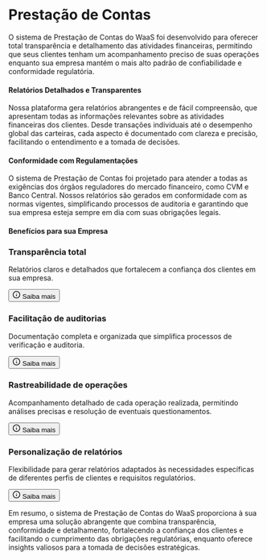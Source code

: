 # Prestação de Contas

O sistema de Prestação de Contas do WaaS foi desenvolvido para oferecer total transparência e detalhamento das atividades financeiras, permitindo que seus clientes tenham um acompanhamento preciso de suas operações enquanto sua empresa mantém o mais alto padrão de confiabilidade e conformidade regulatória.

#### Relatórios Detalhados e Transparentes

Nossa plataforma gera relatórios abrangentes e de fácil compreensão, que apresentam todas as informações relevantes sobre as atividades financeiras dos clientes. Desde transações individuais até o desempenho global das carteiras, cada aspecto é documentado com clareza e precisão, facilitando o entendimento e a tomada de decisões.

#### Conformidade com Regulamentações

O sistema de Prestação de Contas foi projetado para atender a todas as exigências dos órgãos reguladores do mercado financeiro, como CVM e Banco Central. Nossos relatórios são gerados em conformidade com as normas vigentes, simplificando processos de auditoria e garantindo que sua empresa esteja sempre em dia com suas obrigações legais.

#### Benefícios para sua Empresa

<div class="grid grid-cols-1 md:grid-cols-2 gap-6 my-8">
  <div class="p-6 rounded-lg border flex flex-col">
    <h3 class="font-bold text-lg mb-2">Transparência total</h3>
    <p class="text-muted-foreground">Relatórios claros e detalhados que fortalecem a confiança dos clientes em sua empresa.</p>
    <button class="flex items-center gap-1 text-muted-foreground mt-auto text-sm font-medium">
      <svg xmlns="http://www.w3.org/2000/svg" width="16" height="16" viewBox="0 0 24 24" fill="none" stroke="currentColor" stroke-width="2" stroke-linecap="round" stroke-linejoin="round" class="w-4 h-4">
        <circle cx="12" cy="12" r="10"></circle>
        <line x1="12" y1="16" x2="12" y2="12"></line>
        <line x1="12" y1="8" x2="12.01" y2="8"></line>
      </svg>
      Saiba mais
    </button>
  </div>
  
  <div class="p-6 rounded-lg border flex flex-col">
    <h3 class="font-bold text-lg mb-2">Facilitação de auditorias</h3>
    <p class="text-muted-foreground">Documentação completa e organizada que simplifica processos de verificação e auditoria.</p>
    <button class="flex items-center gap-1 text-muted-foreground mt-auto text-sm font-medium">
      <svg xmlns="http://www.w3.org/2000/svg" width="16" height="16" viewBox="0 0 24 24" fill="none" stroke="currentColor" stroke-width="2" stroke-linecap="round" stroke-linejoin="round" class="w-4 h-4">
        <circle cx="12" cy="12" r="10"></circle>
        <line x1="12" y1="16" x2="12" y2="12"></line>
        <line x1="12" y1="8" x2="12.01" y2="8"></line>
      </svg>
      Saiba mais
    </button>
  </div>
  
  <div class="p-6 rounded-lg border flex flex-col">
    <h3 class="font-bold text-lg mb-2">Rastreabilidade de operações</h3>
    <p class="text-muted-foreground">Acompanhamento detalhado de cada operação realizada, permitindo análises precisas e resolução de eventuais questionamentos.</p>
    <button class="flex items-center gap-1 text-muted-foreground mt-auto text-sm font-medium">
      <svg xmlns="http://www.w3.org/2000/svg" width="16" height="16" viewBox="0 0 24 24" fill="none" stroke="currentColor" stroke-width="2" stroke-linecap="round" stroke-linejoin="round" class="w-4 h-4">
        <circle cx="12" cy="12" r="10"></circle>
        <line x1="12" y1="16" x2="12" y2="12"></line>
        <line x1="12" y1="8" x2="12.01" y2="8"></line>
      </svg>
      Saiba mais
    </button>
  </div>
  
  <div class="p-6 rounded-lg border flex flex-col">
    <h3 class="font-bold text-lg mb-2">Personalização de relatórios</h3>
    <p class="text-muted-foreground">Flexibilidade para gerar relatórios adaptados às necessidades específicas de diferentes perfis de clientes e requisitos regulatórios.</p>
    <button class="flex items-center gap-1 text-muted-foreground mt-auto text-sm font-medium">
      <svg xmlns="http://www.w3.org/2000/svg" width="16" height="16" viewBox="0 0 24 24" fill="none" stroke="currentColor" stroke-width="2" stroke-linecap="round" stroke-linejoin="round" class="w-4 h-4">
        <circle cx="12" cy="12" r="10"></circle>
        <line x1="12" y1="16" x2="12" y2="12"></line>
        <line x1="12" y1="8" x2="12.01" y2="8"></line>
      </svg>
      Saiba mais
    </button>
  </div>
</div>

Em resumo, o sistema de Prestação de Contas do WaaS proporciona à sua empresa uma solução abrangente que combina transparência, conformidade e detalhamento, fortalecendo a confiança dos clientes e facilitando o cumprimento das obrigações regulatórias, enquanto oferece insights valiosos para a tomada de decisões estratégicas. 